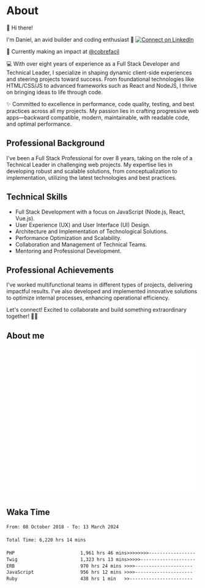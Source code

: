 # About

👋 Hi there!

I'm Daniel, an avid builder and coding enthusiast 🚀
[![Connect on LinkedIn](https://img.shields.io/badge/--linkedin?label=LinkedIn&logo=LinkedIn&style=social)](https://www.linkedin.com/in/daniel-cerverizzo/)

🔭 Currently making an impact at [@cobrefacil](https://github.com/cobrefacil)

💻 With over eight years of experience as a Full Stack Developer and Technical Leader, I specialize in shaping dynamic client-side experiences and steering projects toward success. From foundational technologies like HTML/CSS/JS to advanced frameworks such as React and NodeJS, I thrive on bringing ideas to life through code.

✨ Committed to excellence in performance, code quality, testing, and best practices across all my projects. My passion lies in crafting progressive web apps—backward compatible, modern, maintainable, with readable code, and optimal performance.

## Professional Background

I've been a Full Stack Professional for over 8 years, taking on the role of a Technical Leader in challenging web projects. My expertise lies in developing robust and scalable solutions, from conceptualization to implementation, utilizing the latest technologies and best practices.

## Technical Skills

- Full Stack Development with a focus on JavaScript (Node.js, React, Vue.js).
- User Experience (UX) and User Interface (UI) Design.
- Architecture and Implementation of Technological Solutions.
- Performance Optimization and Scalability.
- Collaboration and Management of Technical Teams.
- Mentoring and Professional Development.

## Professional Achievements

I've worked multifunctional teams in different types of projects, delivering impactful results. I've also developed and implemented innovative solutions to optimize internal processes, enhancing operational efficiency.

Let's connect! Excited to collaborate and build something extraordinary together! 🤝✨

## About me

![Metrics](/github-metrics.svg)

## Waka Time

<!--START_SECTION:waka-->

```txt
From: 08 October 2018 - To: 13 March 2024

Total Time: 6,220 hrs 14 mins

PHP                        1,961 hrs 46 mins>>>>>>>>-----------------   31.54 %
Twig                       1,323 hrs 13 mins>>>>>--------------------   21.27 %
ERB                        970 hrs 24 mins >>>>---------------------   15.60 %
JavaScript                 956 hrs 12 mins >>>>---------------------   15.37 %
Ruby                       438 hrs 1 min   >>-----------------------   07.04 %
```

<!--END_SECTION:waka-->

